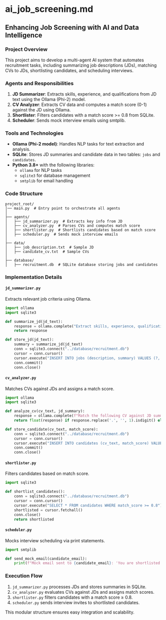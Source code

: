 # ai_job_screening.md

## Enhancing Job Screening with AI and Data Intelligence

### Project Overview
This project aims to develop a multi-agent AI system that automates recruitment tasks, including summarizing job descriptions (JDs), matching CVs to JDs, shortlisting candidates, and scheduling interviews.

### Agents and Responsibilities
1. **JD Summarizer**: Extracts skills, experience, and qualifications from JD text using the Ollama (Phi-2) model.
2. **CV Analyzer**: Extracts CV data and computes a match score (0-1) against the JD using Ollama.
3. **Shortlister**: Filters candidates with a match score >= 0.8 from SQLite.
4. **Scheduler**: Sends mock interview emails using smtplib.

### Tools and Technologies
- **Ollama (Phi-2 model)**: Handles NLP tasks for text extraction and analysis.
- **SQLite**: Stores JD summaries and candidate data in two tables: `jobs` and `candidates`.
- **Python 3.8+** with the following libraries:
  - `ollama` for NLP tasks
  - `sqlite3` for database management
  - `smtplib` for email handling

### Code Structure
```
project_root/
│── main.py  # Entry point to orchestrate all agents
│
├── agents/
│   ├── jd_summarizer.py  # Extracts key info from JD
│   ├── cv_analyzer.py  # Parses CVs and computes match score
│   ├── shortlister.py  # Shortlists candidates based on match score
│   ├── scheduler.py  # Sends mock interview emails
│
├── data/
│   ├── job_description.txt  # Sample JD
│   ├── candidate_cv.txt  # Sample CVs
│
├── database/
│   ├── recruitment.db  # SQLite database storing jobs and candidates
```

### Implementation Details
#### `jd_summarizer.py`
Extracts relevant job criteria using Ollama.
```python
import ollama
import sqlite3

def summarize_jd(jd_text):
    response = ollama.complete("Extract skills, experience, qualifications from the following JD: " + jd_text)
    return response

def store_jd(jd_text):
    summary = summarize_jd(jd_text)
    conn = sqlite3.connect("../database/recruitment.db")
    cursor = conn.cursor()
    cursor.execute("INSERT INTO jobs (description, summary) VALUES (?, ?)", (jd_text, summary))
    conn.commit()
    conn.close()
```

#### `cv_analyzer.py`
Matches CVs against JDs and assigns a match score.
```python
import ollama
import sqlite3

def analyze_cv(cv_text, jd_summary):
    response = ollama.complete(f"Match the following CV against JD summary: {jd_summary}. Return a score (0-1).")
    return float(response) if response.replace('.', '', 1).isdigit() else 0.0

def store_candidate(cv_text, match_score):
    conn = sqlite3.connect("../database/recruitment.db")
    cursor = conn.cursor()
    cursor.execute("INSERT INTO candidates (cv_text, match_score) VALUES (?, ?)", (cv_text, match_score))
    conn.commit()
    conn.close()
```

#### `shortlister.py`
Filters candidates based on match score.
```python
import sqlite3

def shortlist_candidates():
    conn = sqlite3.connect("../database/recruitment.db")
    cursor = conn.cursor()
    cursor.execute("SELECT * FROM candidates WHERE match_score >= 0.8")
    shortlisted = cursor.fetchall()
    conn.close()
    return shortlisted
```

#### `scheduler.py`
Mocks interview scheduling via print statements.
```python
import smtplib

def send_mock_email(candidate_email):
    print(f"Mock email sent to {candidate_email}: 'You are shortlisted for an interview.'")
```

### Execution Flow
1. `jd_summarizer.py` processes JDs and stores summaries in SQLite.
2. `cv_analyzer.py` evaluates CVs against JDs and assigns match scores.
3. `shortlister.py` filters candidates with a match score ≥ 0.8.
4. `scheduler.py` sends interview invites to shortlisted candidates.

This modular structure ensures easy integration and scalability.






